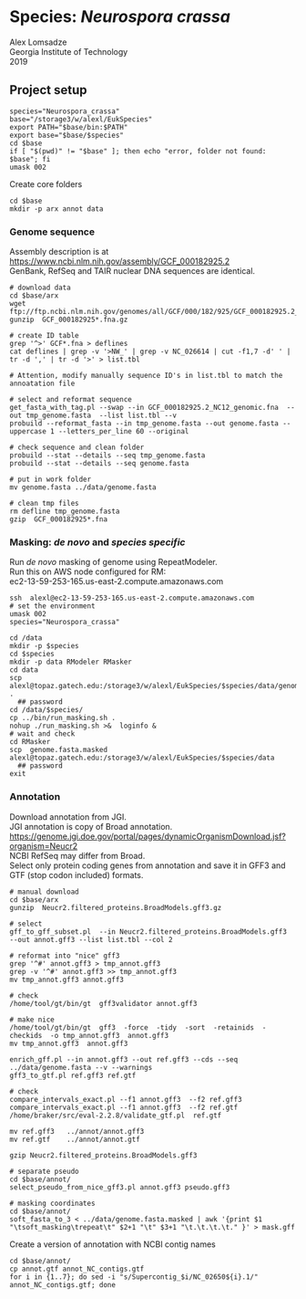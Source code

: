 # Species: _Neurospora crassa_
Alex Lomsadze  
Georgia Institute of Technology  
2019  
## Project setup  
```
species="Neurospora_crassa"
base="/storage3/w/alexl/EukSpecies"
export PATH="$base/bin:$PATH"
export base="$base/$species"
cd $base
if [ "$(pwd)" != "$base" ]; then echo "error, folder not found: $base"; fi
umask 002
```
Create core folders  
```
cd $base
mkdir -p arx annot data
```
### Genome sequence  
Assembly description is at https://www.ncbi.nlm.nih.gov/assembly/GCF_000182925.2  
GenBank, RefSeq and TAIR nuclear DNA sequences are identical.  
```
# download data
cd $base/arx
wget ftp://ftp.ncbi.nlm.nih.gov/genomes/all/GCF/000/182/925/GCF_000182925.2_NC12/GCF_000182925.2_NC12_genomic.fna.gz
gunzip  GCF_000182925*.fna.gz

# create ID table
grep '^>' GCF*.fna > deflines
cat deflines | grep -v '>NW_' | grep -v NC_026614 | cut -f1,7 -d' ' | tr -d ',' | tr -d '>' > list.tbl

# Attention, modify manually sequence ID's in list.tbl to match the annoatation file

# select and reformat sequence
get_fasta_with_tag.pl --swap --in GCF_000182925.2_NC12_genomic.fna  --out tmp_genome.fasta  --list list.tbl --v
probuild --reformat_fasta --in tmp_genome.fasta --out genome.fasta --uppercase 1 --letters_per_line 60 --original

# check sequence and clean folder
probuild --stat --details --seq tmp_genome.fasta
probuild --stat --details --seq genome.fasta

# put in work folder
mv genome.fasta ../data/genome.fasta

# clean tmp files
rm defline tmp_genome.fasta
gzip  GCF_000182925*.fna
```
### Masking: _de novo_ and _species specific_
Run _de novo_ masking of genome using RepeatModeler.  
Run this on AWS node configured for RM:  
    ec2-13-59-253-165.us-east-2.compute.amazonaws.com  
```
ssh  alexl@ec2-13-59-253-165.us-east-2.compute.amazonaws.com
# set the environment
umask 002
species="Neurospora_crassa"

cd /data
mkdir -p $species
cd $species
mkdir -p data RModeler RMasker
cd data
scp alexl@topaz.gatech.edu:/storage3/w/alexl/EukSpecies/$species/data/genome.fasta  .
  ## password
cd /data/$species/
cp ../bin/run_masking.sh .
nohup ./run_masking.sh >&  loginfo &
# wait and check
cd RMasker
scp  genome.fasta.masked  alexl@topaz.gatech.edu:/storage3/w/alexl/EukSpecies/$species/data
  ## password
exit
```
### Annotation  
Download annotation from JGI.  
JGI annotation is copy of Broad annotation.
https://genome.jgi.doe.gov/portal/pages/dynamicOrganismDownload.jsf?organism=Neucr2  
NCBI RefSeq may differ from Broad.  
Select only protein coding genes from annotation and save it in GFF3 and GTF (stop codon included) formats.  
```
# manual download
cd $base/arx
gunzip  Neucr2.filtered_proteins.BroadModels.gff3.gz

# select
gff_to_gff_subset.pl  --in Neucr2.filtered_proteins.BroadModels.gff3  --out annot.gff3 --list list.tbl --col 2

# reformat into "nice" gff3
grep '^#' annot.gff3 > tmp_annot.gff3
grep -v '^#' annot.gff3 >> tmp_annot.gff3
mv tmp_annot.gff3 annot.gff3

# check
/home/tool/gt/bin/gt  gff3validator annot.gff3

# make nice
/home/tool/gt/bin/gt  gff3  -force  -tidy  -sort  -retainids  -checkids  -o tmp_annot.gff3  annot.gff3
mv tmp_annot.gff3  annot.gff3

enrich_gff.pl --in annot.gff3 --out ref.gff3 --cds --seq ../data/genome.fasta --v --warnings
gff3_to_gtf.pl ref.gff3 ref.gtf

# check
compare_intervals_exact.pl --f1 annot.gff3  --f2 ref.gff3
compare_intervals_exact.pl --f1 annot.gff3  --f2 ref.gtf
/home/braker/src/eval-2.2.8/validate_gtf.pl  ref.gtf

mv ref.gff3   ../annot/annot.gff3
mv ref.gtf    ../annot/annot.gtf

gzip Neucr2.filtered_proteins.BroadModels.gff3

# separate pseudo
cd $base/annot/
select_pseudo_from_nice_gff3.pl annot.gff3 pseudo.gff3

# masking coordinates
cd $base/annot/
soft_fasta_to_3 < ../data/genome.fasta.masked | awk '{print $1 "\tsoft_masking\trepeat\t" $2+1 "\t" $3+1 "\t.\t.\t.\t." }' > mask.gff
```
Create a version of annotation with NCBI contig names
```
cd $base/annot/
cp annot.gtf annot_NC_contigs.gtf
for i in {1..7}; do sed -i "s/Supercontig_$i/NC_02650${i}.1/" annot_NC_contigs.gtf; done
```
